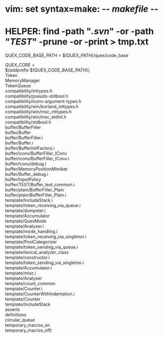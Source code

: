 # vim: set syntax=make: -*- makefile -*-

# HELPER:  find -path "*.svn*" -or -path "*TEST*" -prune -or -print > tmp.txt
QUEX_CODE_BASE_PATH = $(QUEX_PATH)/quex/code_base

QUEX_CORE = \
       $(addprefix $(QUEX_CODE_BASE_PATH)/, \
                Token                                \
                MemoryManager                        \
                TokenQueue                           \
                compatibility/inttypes.h             \
                compatibility/pseudo-stdbool.h       \
                compatibility/iconv-argument-types.h \
                compatibility/win/borland_inttypes.h \
                compatibility/win/msc_inttypes.h     \
                compatibility/win/msc_stdint.h       \
                compatibility/stdbool.h              \
                buffer/BufferFiller                  \
                buffer/Buffer                        \
                buffer/BufferFiller.i                \
                buffer/Buffer.i                      \
                buffer/BufferInitFactory.i \
                buffer/iconv/BufferFiller_IConv \
                buffer/iconv/BufferFiller_IConv.i \
                buffer/iconv/debug.i \
                buffer/MemoryPositionMimiker \
                buffer/Buffer_debug.i \
                buffer/InputPolicy \
                buffer/TEST/Buffer_test_common.i \
                buffer/plain/BufferFiller_Plain \
                buffer/plain/BufferFiller_Plain.i \
                template/IncludeStack.i \
                template/token_receiving_via_queue.i \
                template/dumpster.i \
                template/Accumulator \
                template/QuexMode \
                template/Analyser.i \
                template/mode_handling.i \
                template/token_receiving_via_singleton.i \
                template/PostCategorizer \
                template/token_sending_via_queue.i \
                template/lexical_analyzer_class \
                template/constructor.i \
                template/token_sending_via_singleton.i \
                template/Accumulator.i \
                template/misc.i \
                template/Analyser \
                template/count_common \
                template/Counter.i \
                template/CounterWithIndentation.i \
                template/Counter \
                template/IncludeStack \
                asserts \
                definitions \
                circular_queue \
                temporary_macros_on \
                temporary_macros_off)


